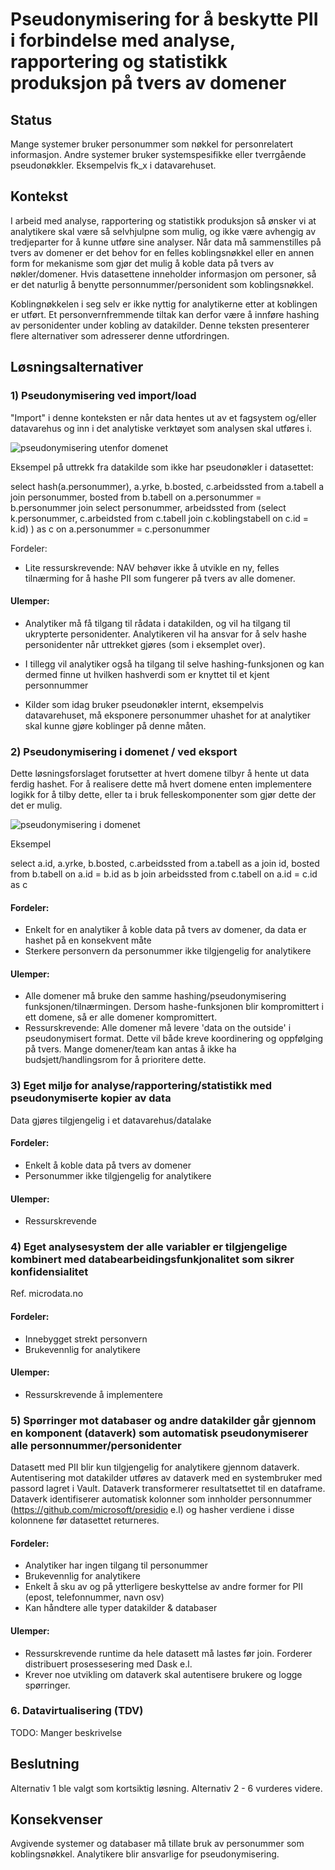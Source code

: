 # Pseudonymisering for å beskytte PII i forbindelse med analyse, rapportering og statistikk produksjon på tvers av domener

## Status

Mange systemer bruker personummer som nøkkel for personrelatert informasjon. Andre systemer bruker systemspesifikke eller tverrgående pseudonøkkler. Eksempelvis fk_x i datavarehuset.

## Kontekst

I arbeid med analyse, rapportering og statistikk produksjon så ønsker vi at analytikere skal være så selvhjulpne som mulig, og ikke være avhengig av tredjeparter for å kunne utføre sine analyser. Når data må sammenstilles på tvers av domener er det behov for en felles koblingsnøkkel eller en annen form for mekanisme som gjør det mulig å koble data på tvers av nøkler/domener. Hvis datasettene inneholder informasjon om personer, så er det naturlig å benytte personnummer/personident som koblingsnøkkel. 

Koblingnøkkelen i seg selv er ikke nyttig for analytikerne etter at koblingen er utført. Et personvernfremmende tiltak kan derfor være å innføre hashing av personidenter under kobling av datakilder. Denne teksten presenterer flere alternativer som adresserer denne utfordringen.

## Løsningsalternativer


### 1) Pseudonymisering ved import/load

"Import" i denne konteksten er når data hentes ut av et fagsystem og/eller datavarehus og inn i det analytiske verktøyet som analysen skal utføres i.

![pseudonymisering utenfor domenet](adr_koblingsnøkkel_utenfor_domenet.png)

Eksempel på uttrekk fra datakilde som ikke har pseudonøkler i datasettet:

select hash(a.personummer), a.yrke, b.bosted, c.arbeidssted 
from a.tabell a
join personummer, bosted from b.tabell on a.personummer = b.personummer
join select personummer, arbeidssted from 
(select k.personummer, c.arbeidsted 
from c.tabell
join c.koblingstabell on c.id = k.id)
) as c on a.personummer = c.personummer


Fordeler:

* Lite ressurskrevende: NAV behøver ikke å utvikle en ny, felles tilnærming for å hashe PII som fungerer på tvers av alle domener.

#### Ulemper:

* Analytiker må få tilgang til rådata i datakilden, og vil ha tilgang til ukrypterte personidenter. Analytikeren vil ha ansvar for å selv hashe personidenter når uttrekket gjøres (som i eksemplet over). 

* I tillegg vil analytiker også ha tilgang til selve hashing-funksjonen og kan dermed finne ut hvilken hashverdi som er knyttet til et kjent personnummer

* Kilder som idag bruker pseudonøkler internt, eksempelvis datavarehuset, må eksponere personummer uhashet for at analytiker skal kunne gjøre koblinger på denne måten.


### 2) Pseudonymisering i domenet / ved eksport

Dette løsningsforslaget forutsetter at hvert domene tilbyr å hente ut data ferdig hashet. For å realisere dette må hvert domene enten implementere logikk for å tilby dette, eller ta i bruk felleskomponenter som gjør dette der det er mulig.

![pseudonymisering i domenet](adr_koblingsnøkkel_i_domenet.png)

Eksempel 

select a.id, a.yrke, b.bosted, c.arbeidssted 
from a.tabell as a
join id, bosted from b.tabell on a.id = b.id as b
join arbeidssted from c.tabell on a.id = c.id as c


#### Fordeler:

* Enkelt for en analytiker å koble data på tvers av domener, da data er hashet på en konsekvent måte
* Sterkere personvern da personummer ikke tilgjengelig for analytikere

#### Ulemper:

* Alle domener må bruke den samme hashing/pseudonymisering funksjonen/tilnærmingen. Dersom hashe-funksjonen blir kompromittert i ett domene, så er alle domener kompromittert.
* Ressurskrevende: Alle domener må levere 'data on the outside' i pseudonymisert format. Dette vil både kreve koordinering og oppfølging på tvers. Mange domener/team kan antas å ikke ha budsjett/handlingsrom for å prioritere dette.


### 3) Eget miljø for analyse/rapportering/statistikk med pseudonymiserte kopier av data

Data gjøres tilgjengelig i et datavarehus/datalake

#### Fordeler:

* Enkelt å koble data på tvers av domener
* Personummer ikke tilgjengelig for analytikere

#### Ulemper:

* Ressurskrevende

### 4) Eget analysesystem der alle variabler er tilgjengelige kombinert med databearbeidingsfunkjonalitet som sikrer konfidensialitet

Ref. microdata.no

#### Fordeler:

* Innebygget strekt personvern 
* Brukevennlig for analytikere

#### Ulemper:

* Ressurskrevende å implementere


### 5) Spørringer mot databaser og andre datakilder går gjennom en komponent (dataverk) som automatisk pseudonymiserer alle personnummer/personidenter

Datasett med PII blir kun tilgjengelig for analytikere gjennom dataverk. Autentisering mot datakilder utføres av dataverk med en systembruker med passord lagret i Vault. Dataverk transformerer resultatsettet til en dataframe. Dataverk identifiserer automatisk kolonner som innholder personnummer (https://github.com/microsoft/presidio e.l) og hasher verdiene i disse kolonnene før datasettet returneres.   


#### Fordeler:

* Analytiker har ingen tilgang til personummer 
* Brukevennlig for analytikere
* Enkelt å sku av og på ytterligere beskyttelse av andre former for PII (epost, telefonnummer, navn osv)
* Kan håndtere alle typer datakilder & databaser

#### Ulemper:

* Ressurskrevende runtime da hele datasett må lastes før join. Forderer distribuert prosessesering med Dask e.l.
* Krever noe utvikling om dataverk skal autentisere brukere og logge spørringer.

### 6. Datavirtualisering (TDV)

TODO: Manger beskrivelse


## Beslutning

Alternativ 1 ble valgt som kortsiktig løsning.
Alternativ 2 - 6 vurderes videre.


## Konsekvenser

Avgivende systemer og databaser må tillate bruk av personummer som koblingsnøkkel.
Analytikere blir ansvarlige for pseudonymisering.
